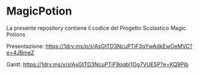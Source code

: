# MagicPotion

La presente repository contiene il codice del Progetto Scolastico Magic Potions


Presentazione: https://1drv.ms/p/s!AsGtTD3NcuPTiF3qYwAdkEwOeMVC?e=4JBmeZ 


Gantt: https://1drv.ms/x/s!AsGtTD3NcuPTiF9pqbl1Og7VUE5P?e=KQ9Pjb
